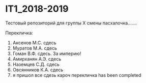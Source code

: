 # IT1_2018-2019
Тестовый репoзиторий для группы X смены                                                    пасхалочка.......

Перекличка:
1. Аксенов М.С. сдесь
2. Муратов М.А. сдесь
3. Гоман В.Ф. сдесь. За империю!
4. Амирханян А.Э. сдесь
5. Наземцев С.Д. сдесь
6. Овсянников К.А. сдесь
7. я пришол
все сдезь кароч перекличка has been completed

